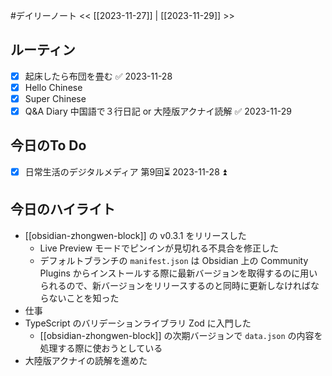 #デイリーノート
<< [[2023-11-27]] | [[2023-11-29]] >>
## ルーティン
- [x] 起床したら布団を畳む ✅ 2023-11-28
- [x] Hello Chinese
- [x] Super Chinese
- [x] Q&A Diary 中国語で３行日記 or 大陸版アクナイ読解 ✅ 2023-11-29
## 今日のTo Do
- [x] 日常生活のデジタルメディア 第9回⏳ 2023-11-28 ⏫ 
## 今日のハイライト
- [[obsidian-zhongwen-block]] の v0.3.1 をリリースした
	- Live Preview モードでピンインが見切れる不具合を修正した
	- デフォルトブランチの `manifest.json` は Obsidian 上の Community Plugins からインストールする際に最新バージョンを取得するのに用いられるので、新バージョンをリリースするのと同時に更新しなければならないことを知った
- 仕事
- TypeScript のバリデーションライブラリ Zod に入門した
	- [[obsidian-zhongwen-block]] の次期バージョンで `data.json` の内容を処理する際に使おうとしている
- 大陸版アクナイの読解を進めた
